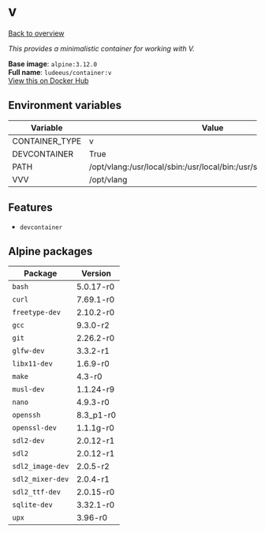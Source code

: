# v

[Back to overview](../index.md)

_This provides a minimalistic container for working with V._

**Base image**: `alpine:3.12.0`  
**Full name**: `ludeeus/container:v`  
[View this on Docker Hub](https://hub.docker.com/r/ludeeus/container/tags?page=1&name=v)

## Environment variables

Variable | Value 
-- | --
CONTAINER_TYPE | v
DEVCONTAINER | True
PATH | /opt/vlang:/usr/local/sbin:/usr/local/bin:/usr/sbin:/usr/bin:/sbin:/bin
VVV | /opt/vlang

## Features

- `devcontainer`

## Alpine packages

Package | Version 
-- | --
`bash` | 5.0.17-r0
`curl` | 7.69.1-r0
`freetype-dev` | 2.10.2-r0
`gcc` | 9.3.0-r2
`git` | 2.26.2-r0
`glfw-dev` | 3.3.2-r1
`libx11-dev` | 1.6.9-r0
`make` | 4.3-r0
`musl-dev` | 1.1.24-r9
`nano` | 4.9.3-r0
`openssh` | 8.3_p1-r0
`openssl-dev` | 1.1.1g-r0
`sdl2-dev` | 2.0.12-r1
`sdl2` | 2.0.12-r1
`sdl2_image-dev` | 2.0.5-r2
`sdl2_mixer-dev` | 2.0.4-r1
`sdl2_ttf-dev` | 2.0.15-r0
`sqlite-dev` | 3.32.1-r0
`upx` | 3.96-r0
